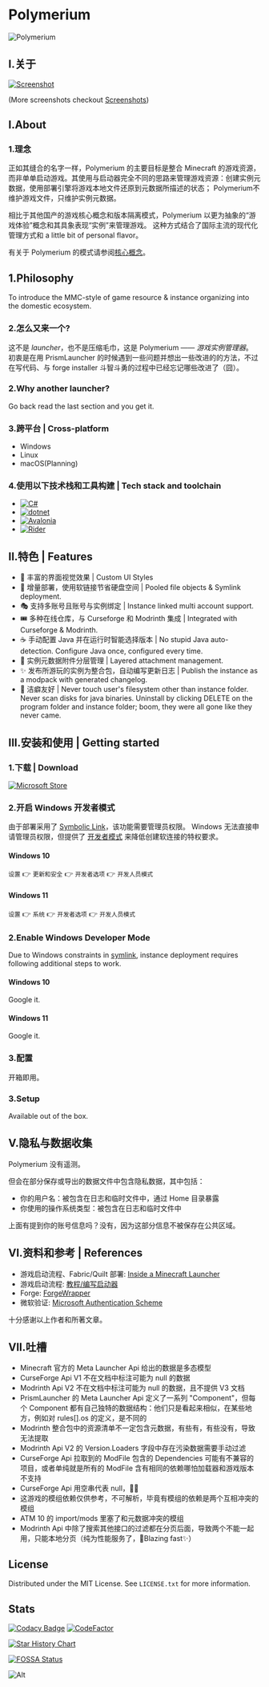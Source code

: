 # Polymerium

![Polymerium](https://socialify.git.ci/d3ara1n/Polymerium/image?description=1&font=Jost&forks=1&issues=1&language=1&name=1&owner=1&pattern=Overlapping%20Hexagons&pulls=1&stargazers=1&theme=Auto)
<!-- ABOUT THE PROJECT -->

## I.关于

[![Screenshot][product-screenshot]](#i关于)

(More screenshots checkout [Screenshots](assets/screenshots))

## I.About

### 1.理念

正如其缝合的名字一样，Polymerium 的主要目标是整合 Minecraft
的游戏资源，而非单单启动游戏。其使用与启动器完全不同的思路来管理游戏资源：创建实例元数据，使用部署引擎将游戏本地文件还原到元数据所描述的状态；
Polymerium不维护游戏文件，只维护实例元数据。

相比于其他国产的游戏核心概念和版本隔离模式，Polymerium 以更为抽象的“游戏体验”概念和其具象表现“实例”来管理游戏。
这种方式结合了国际主流的现代化管理方式和 a little bit of personal flavor。

有关于 Polymerium
的模式请参阅[核心概念](https://github.com/d3ara1n/Polymerium/wiki/%E6%A0%B8%E5%BF%83%E6%A6%82%E5%BF%B5)。

## 1.Philosophy

To introduce the MMC-style of game resource & instance organizing into the domestic ecosystem.

### 2.怎么又来一个?

这不是 *launcher*，也不是压缩毛巾，这是 Polymerium —— *游戏实例管理器*。
初衷是在用 PrismLauncher 的时候遇到一些问题并想出一些改进的的方法，不过在写代码、与 forge installer
斗智斗勇的过程中已经忘记哪些改进了（囧）。

### 2.Why another launcher?

Go back read the last section and you get it.

### 3.跨平台 | Cross-platform

- Windows
- Linux
- macOS(Planning)

### 4.使用以下技术栈和工具构建 | Tech stack and toolchain

* [![C#][CSharp]][CSharp-url]
* [![dotnet][DotNet]][DotNet-url]
* [![Avalonia][Avalonia]][Avalonia-url]
* [![Rider][Rider]][Rider-url]

<!-- FEATURES -->

## II.特色 | Features

- 🎨 丰富的界面视觉效果 | Custom UI Styles
- 💾 增量部署，使用软链接节省硬盘空间 | Pooled file objects & Symlink deployment.
- 🎭 支持多账号且账号与实例绑定 | Instance linked multi account support.
- 🎟️ 多种在线仓库，与 Curseforge 和 Modrinth 集成 | Integrated with Curseforge & Modrinth.
- ☕ 手动配置 Java 并在运行时智能选择版本 | No stupid Java auto-detection. Configure Java once, configured every time.
- 📜 实例元数据附件分层管理 | Layered attachment management.
- ✨ 发布所游玩的实例为整合包，自动编写更新日志 | Publish the instance as a modpack with generated changelog.
- 🛁 洁癖友好 | Never touch user's filesystem other than instance
  folder. Never scan disks for java binaries. Uninstall by clicking
  DELETE on the program folder and instance folder; boom, they were all gone like they never came.

<!-- GETTING STARTED -->

## III.安装和使用 | Getting started

### 1.下载 | Download

[![Microsoft Store](https://get.microsoft.com/images/en-us%20dark.svg)](https://www.microsoft.com/store/apps/9NGQHHCT2Q6Z)

### 2.开启 Windows 开发者模式

由于部署采用了 [Symbolic Link](https://www.wikiwand.com/en/Symbolic_link)，该功能需要管理员权限。
Windows
无法直接申请管理员权限，但提供了 [开发者模式](https://blogs.windows.com/windowsdeveloper/2016/12/02/symlinks-windows-10/)
来降低创建软连接的特权要求。

#### Windows 10

`设置` 👉 `更新和安全` 👉 `开发者选项` 👉 `开发人员模式`

#### Windows 11

`设置` 👉 `系统` 👉 `开发者选项` 👉 `开发人员模式`

### 2.Enable Windows Developer Mode

Due to Windows constraints in [symlink](https://www.wikiwand.com/en/Symbolic_link), instance deployment requires
following additional steps to work.

#### Windows 10

Google it.

#### Windows 11

Google it.

### 3.配置

开箱即用。

### 3.Setup

Available out of the box.

<!-- Privacy -->

## V.隐私与数据收集

Polymerium 没有遥测。

但会在部分保存或导出的数据文件中包含隐私数据，其中包括：

- 你的用户名：被包含在日志和临时文件中，通过 Home 目录暴露
- 你使用的操作系统类型：被包含在日志和临时文件中

上面有提到你的账号信息吗？没有，因为这部分信息不被保存在公共区域。

<!-- REFERENCES -->

## VI.资料和参考 | References

* 游戏启动流程、Fabric/Quilt 部署: [Inside a Minecraft Launcher][Inside-A-Minecraft-Launcher]
* 游戏启动流程: [教程/编写启动器][Tutorial-Making-Launcher]
* Forge: [ForgeWrapper][ForgeWrapperRepo]
* 微软验证: [Microsoft Authentication Scheme][Microsoft-Authentication-Scheme]

十分感谢以上作者和所著文章。

<!-- I_HATE_THIS_WORLD -->

## VII.吐槽

- Minecraft 官方的 Meta Launcher Api 给出的数据是多态模型
- CurseForge Api V1 不在文档中标注可能为 null 的数据
- Modrinth Api V2 不在文档中标注可能为 null 的数据，且不提供 V3 文档
- PrismLauncher 的 Meta Launcher Api 定义了一系列 "Component"，但每个 Component 都有自己独特的数据结构：他们只是看起来相似，在某些地方，例如对
  rules[].os 的定义，是不同的
- Modrinth 整合包中的资源清单不一定包含元数据，有些有，有些没有，导致无法提取
- Modrinth Api V2 的 Version.Loaders 字段中存在污染数据需要手动过滤
- CurseForge Api 拉取到的 ModFile 包含的 Dependencies 可能有不兼容的项目，或者单纯就是所有的 ModFile 含有相同的依赖哪怕加载器和游戏版本不支持
- CurseForge Api 用空串代表 null，🐂🍺
- 这游戏的模组依赖仅供参考，不可解析，毕竟有模组的依赖是两个互相冲突的模组
- ATM 10 的 import/mods 里塞了和元数据冲突的模组
- Modrinth Api 中除了搜索其他接口的过滤都在分页后面，导致两个不能一起用，只能本地分页（纯为性能服务了，🚀Blazing fast✨）

<!-- LICENSE -->

## License

Distributed under the MIT License. See `LICENSE.txt` for more information.

## Stats

[![Codacy Badge](https://app.codacy.com/project/badge/Grade/8516e3e1a3994d138a1adc537d7c6ecd)](https://app.codacy.com/gh/d3ara1n/Polymerium/dashboard?utm_source=gh&utm_medium=referral&utm_content=&utm_campaign=Badge_grade)
[![CodeFactor](https://www.codefactor.io/repository/github/d3ara1n/polymerium/badge)](https://www.codefactor.io/repository/github/d3ara1n/polymerium)

[![Star History Chart](https://api.star-history.com/svg?repos=d3ara1n/Polymerium&type=Date)](https://www.star-history.com/#d3ara1n/Polymerium&Date)

[![FOSSA Status](https://app.fossa.com/api/projects/git%2Bgithub.com%2Fd3ara1n%2FPolymerium.svg?type=large&issueType=license)](https://app.fossa.com/projects/git%2Bgithub.com%2Fd3ara1n%2FPolymerium?ref=badge_large&issueType=license)

![Alt](https://repobeats.axiom.co/api/embed/594b206d199e6aae83226e6b7b834f6896322858.svg "Repobeats analytics image")

<!-- MARKDOWN LINKS & IMAGES -->
<!-- https://www.markdownguide.org/basic-syntax/#reference-style-links -->

[contributors-shield]: https://img.shields.io/github/contributors/d3ara1n/Polymerium.svg?style=for-the-badge

[contributors-url]: https://github.com/d3ara1n/Polymerium/graphs/contributors

[forks-shield]: https://img.shields.io/github/forks/d3ara1n/Polymerium.svg?style=for-the-badge

[forks-url]: https://github.com/d3ara1n/Polymerium/network/members

[stars-shield]: https://img.shields.io/github/stars/d3ara1n/Polymerium.svg?style=for-the-badge

[stars-url]: https://github.com/d3ara1n/Polymerium/stargazers

[issues-shield]: https://img.shields.io/github/issues/d3ara1n/Polymerium.svg?style=for-the-badge

[issues-url]: https://github.com/d3ara1n/Polymerium/issues

[license-shield]: https://img.shields.io/github/license/d3ara1n/Polymerium.svg?style=for-the-badge

[license-url]: https://github.com/d3ara1n/Polymerium/blob/master/LICENSE.txt

[product-screenshot]: assets/screenshots/overview.avif

[CSharp]: https://img.shields.io/badge/C%23-14-239120?style=for-the-badge&logoColor=white

[CSharp-url]: https://learn.microsoft.com/en-us/dotnet/csharp/

[DotNet]: https://img.shields.io/badge/.NET-9-5C2D91?style=for-the-badge&logoColor=white

[DotNet-url]: https://dotnet.microsoft.com/

[Avalonia]: https://img.shields.io/badge/Avalonia-11-3355FF?style=for-the-badge&logoColor=white

[Avalonia-url]: https://avaloniaui.net/

[Rider]: https://img.shields.io/badge/Rider-DE1369?style=for-the-badge&logo=Rider&logoColor=white

[Rider-url]: https://www.jetbrains.com/rider/

[VisualStudio]: https://img.shields.io/badge/Visual_Studio-5C2D91?style=for-the-badge&logo=visual%20studio&logoColor=white

[VisualStudio-url]: https://visualstudio.microsoft.com

[VSCode]: https://img.shields.io/badge/Visual_Studio_Code-0078D4?style=for-the-badge&logo=visual%20studio%20code&logoColor=white

[VSCode-url]: https://code.visualstudio.com/

[Inside-A-Minecraft-Launcher]: https://ryanccn.dev/posts/inside-a-minecraft-launcher

[Tutorial-Making-Launcher]: https://minecraft.fandom.com/zh/wiki/%E6%95%99%E7%A8%8B/%E7%BC%96%E5%86%99%E5%90%AF%E5%8A%A8%E5%99%A8

[ForgeWrapperRepo]: https://github.com/ZekerZhayard/ForgeWrapper

[Microsoft-Authentication-Scheme]: https://wiki.vg/Microsoft_Authentication_Scheme

